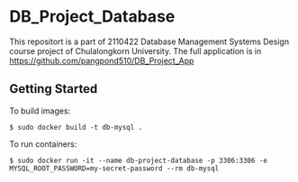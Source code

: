 # DB_Project_Database
This repositort is a part of 2110422 Database Management Systems Design course project of Chulalongkorn University. The full application is in <https://github.com/pangpond510/DB_Project_App>

## Getting Started
To build images:
```
$ sudo docker build -t db-mysql .
```
To run containers:
```
$ sudo docker run -it --name db-project-database -p 3306:3306 -e MYSQL_ROOT_PASSWORD=my-secret-password --rm db-mysql
```